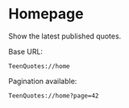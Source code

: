 # Homepage
Show the latest published quotes.

Base URL:

	TeenQuotes://home

Pagination available:
	
	TeenQuotes://home?page=42